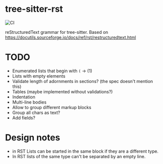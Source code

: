 # tree-sitter-rst

![CI](https://github.com/stsewd/tree-sitter-rst/workflows/CI/badge.svg)

reStructuredText grammar for tree-sitter.
Based on <https://docutils.sourceforge.io/docs/ref/rst/restructuredtext.html>

# TODO

- Enumerated lists that begin with `(` -> (1)
- Lists with empty elements
- Validate length of adornments in sections? (the spec doesn't mention this)
- Tables (maybe implemented without validations?)
- Indentation
- Multi-line bodies
- Allow to group different markup blocks
- Group all chars as text?
- Add fields?

# Design notes

- in RST Lists can be started in the same block if they are a different type.
- In RST lists of the same type can't be separated by an empty line.
